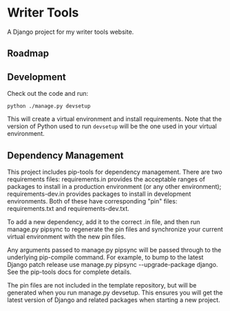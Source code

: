 # Writer Tools

A Django project for my writer tools website.

## Roadmap

## Development

Check out the code and run:

`python ./manage.py devsetup`

This will create a virtual environment and install requirements. Note that the version
of Python used to run `devsetup` will be the one used in your virtual environment.

## Dependency Management

This project includes pip-tools for dependency management. There are two requirements
files: requirements.in provides the acceptable ranges of packages to install in a
production environment (or any other environment); requirements-dev.in provides packages
to install in development environments. Both of these have corresponding "pin" files:
requirements.txt and requirements-dev.txt.

To add a new dependency, add it to the correct .in file, and then run manage.py pipsync
to regenerate the pin files and synchronize your current virtual environment with the
new pin files.

Any arguments passed to manage.py pipsync will be passed through to the underlying
pip-compile command. For example, to bump to the latest Django patch release use
manage.py pipsync --upgrade-package django. See the pip-tools docs for complete details.

The pin files are not included in the template repository, but will be generated when
you run manage.py devsetup. This ensures you will get the latest version of Django and
related packages when starting a new project.
